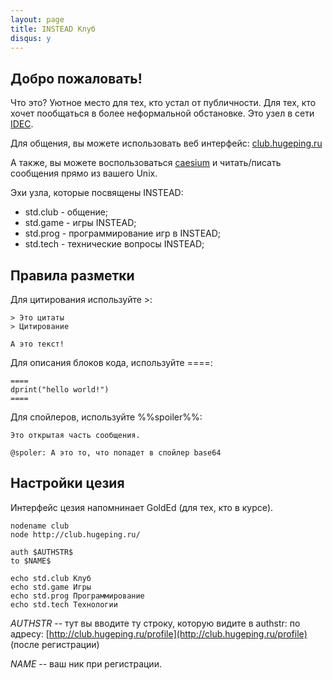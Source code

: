 ```yaml
---
layout: page
title: INSTEAD Клуб
disqus: y
---
```

## Добро пожаловать!

Что это? Уютное место для тех, кто устал от публичности. Для тех, кто хочет
пообщаться в более неформальной обстановке. Это узел в сети [IDEC](https://ii-net.tk/).

Для общения, вы можете использовать веб интерфейс: [club.hugeping.ru](http://club.hugeping.ru)

А также, вы можете воспользоваться [caesium](https://github.com/idec-net/caesium) и читать/писать сообщения прямо из вашего Unix.

Эхи узла, которые посвящены INSTEAD:

- std.club - общение;
- std.game - игры INSTEAD;
- std.prog - программирование игр в INSTEAD;
- std.tech - технические вопросы INSTEAD;

## Правила разметки

Для цитирования используйте >:

```
> Это цитаты
> Цитирование

А это текст!
```

Для описания блоков кода, используйте ====:

```
====
dprint("hello world!")
====
```

Для спойлеров, используйте %%spoiler%%:

```
Это открытая часть сообщения.

@spoler: А это то, что попадет в спойлер base64
```

## Настройки цезия

Интерфейс цезия напомнинает GoldEd (для тех, кто в курсе).

```
nodename club
node http://club.hugeping.ru/

auth $AUTHSTR$
to $NAME$

echo std.club Клуб
echo std.game Игры
echo std.prog Программирование
echo std.tech Технологии
```

$AUTHSTR$ -- тут вы вводите ту строку, которую видите в authstr: по адресу: [http://club.hugeping.ru/profile](http://club.hugeping.ru/profile) (после
регистрации)

$NAME$ -- ваш ник при регистрации.



